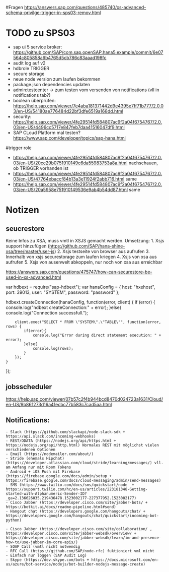 
#Fragen
https://answers.sap.com/questions/485740/xs-advanced-schema-privilge-trigger-in-sps03-remov.html

# TODO zu SPS03
- sap ui 5 service broker: https://github.com/SAP/com.sap.openSAP.hana5.example/commit/6e07564c805858a6b4765d5cb786c83aaad198fc
- audit log auf v2
- hdbrole TRIGGER
- secure storage
- neue node version zum laufen bekommen
- package.json dependencies updaten
- admin:testcenter -> zum testen vom versenden von notifications (vll in notifications tab?)
- boolean überprüfen: https://help.sap.com/viewer/7e4aba181371442d9e4395e7ff71b777/2.0.03/en-US/54180ae776484d22bf3dfe6519a168dd.html
- security: https://help.sap.com/viewer/4fe29514fd584807ac9f2a04f6754767/2.0.03/en-US/4496cc5717e847feb7daa41516047df9.html
- SAP CLoud Platform mal testen? https://www.sap.com/developer/topics/sap-hana.html

#trigger role
- https://help.sap.com/viewer/4fe29514fd584807ac9f2a04f6754767/2.0.03/en-US/20cc29b0751910149c6da55983753a8a.html nachschauen, ob TRIGGER vorhanden ist
- https://help.sap.com/viewer/4fe29514fd584807ac9f2a04f6754767/2.0.03/en-US/47764ebaccf84b13a3e11924f2abb716.html same
- https://help.sap.com/viewer/4fe29514fd584807ac9f2a04f6754767/2.0.03/en-US/20a5958e751910149536e9ab4b54dd87.html same

# Notizen
## seucrestore
Keine Infos zu XSA, muss vmtl in XSJS gemacht werden.
Umsetzung:
	1. Xsjs support hinzufügen (https://github.com/SAP/hana-shine-xsa/tree/master/user-js)
	2. Xsjs testseite von browser aus aufrufen
	3. Innerhalb von xsjs securestorage zum laufen kriegen
	4. Xsjs von xsa aus aufrufen
	5. Xsjs von ausenwelt abkoppeln, nur noch von xsa aus erreichbar

https://answers.sap.com/questions/475747/how-can-securestore-be-used-in-xs-advanced.html

var hdbext = require("sap-hdbext");
var hanaConfig = {
	host: "hxehost",
	port: 39013,
	user: "SYSTEM",
	password: "password"
};


hdbext.createConnection(hanaConfig, function(error, client) {
	if (error) {
		console.log("hdbext createConnection:" + error);
	}else{
		console.log("Connection successfull.");
		
		client.exec("SELECT * FROM \"SYSTEM\".\"TABLE\"", function(error, rows) {
			if(error){
				console.log("Error during direct statement execution: " + error);
			}else{
				console.log(rows);
			}
		});
	}
});

## jobsscheduler
https://help.sap.com/viewer/07b57c2f4b944bcd8470d024723a1631/Cloud/en-US/9b861273d16a41ecbc77b583c7cad5aa.html

## Notifications:
	- Slack (https://github.com/slackapi/node-slack-sdk + https://api.slack.com/incoming-webhooks)
	- REST/ODATA (https://nodejs.org/api/https.html + https://nodejs.org/api/http.html) Normales REST mit möglichst vielen verschiedenen Optionen
	- Email (https://nodemailer.com/about/)
	- Stride (ehemals Hipchat) (https://developer.atlassian.com/cloud/stride/learning/messages/) vll. am Anfang nur mit Room Tokens
	- Android + iOS Push mit Firebase (https://firebase.google.com/docs/admin/setup + https://firebase.google.com/docs/cloud-messaging/admin/send-messages)
	- SMS (https://www.twilio.com/docs/sms/quickstart/node  + https://support.twilio.com/hc/en-us/articles/223181348-Getting-started-with-Alphanumeric-Sender-ID?_ga=2.136626035.219436478.1523002177-227377952.1523002177)
	- Cisco Jabber (https://developer.cisco.com/site/jabber-bots/ + https://botkit.ai/docs/readme-pipeline.html#send)
	- Hangout chat (https://developers.google.com/hangouts/chat/ + https://developers.google.com/hangouts/chat/quickstart/incoming-bot-python)
	
	- Cisco Jabber (https://developer.cisco.com/site/collaboration/ , https://developer.cisco.com/site/jabber-websdk/overview/ + https://developer.cisco.com/site/jabber-websdk/learn/im-and-presence-how-to/use-jabber-im-core-apis/)
	- SOAP Call (vmtl nicht notwendig
	- RFC Call (https://github.com/SAP/node-rfc) fuktioniert vml nicht
	- Einfach nur loggen (SAP Audit Log)
	- Skype (https://dev.skype.com/bots + https://docs.microsoft.com/en-us/azure/bot-service/nodejs/bot-builder-nodejs-message-create)

